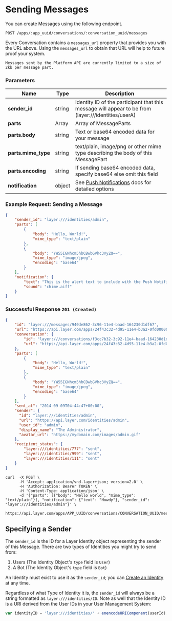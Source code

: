# Sending Messages

You can create Messages using the following endpoint.

```request
POST /apps/:app_uuid/conversations/:conversation_uuid/messages
```

Every Conversation contains a `messages_url` property that provides you with the URL above.  Using the `messages_url` to obtain that URL will help to future proof your system.

```emphasis
Messages sent by the Platform API are currently limited to a size of 2kb per message part.
```

### Parameters

| Name    | Type |  Description  |
|---------|------|---------------|
| **sender_id**  | string | Identity ID of the participant that this message will appear to be from (layer:///identities/userA) |
| **parts**           | Array  | Array of MessageParts |
| **parts.body**      | string | Text or base64 encoded data for your message |
| **parts.mime_type** | string | text/plain, image/png or other mime type describing the body of this MessagePart |
| **parts.encoding**  | string | If sending base64 encoded data, specify base64 else omit this field |
| **notification** | object | See [Push Notifications](https://developer.layer.com/docs/platform/misc#notification-customization) docs for detailed options |

### Example Request: Sending a Message

```json
{
    "sender_id": "layer:///identities/admin",
    "parts": [
        {
            "body": "Hello, World!",
            "mime_type": "text/plain"
        },
        {
            "body": "YW55IGNhcm5hbCBwbGVhc3VyZQ==",
            "mime_type": "image/jpeg",
            "encoding": "base64"
        }
    ],
    "notification": {
        "text": "This is the alert text to include with the Push Notification.",
        "sound": "chime.aiff"
    }
}
```

### Successful Response `201 (Created)`

```json
{
    "id": "layer:///messages/940de862-3c96-11e4-baad-164230d1df67",
    "url": "https://api.layer.com/apps/24f43c32-4d95-11e4-b3a2-0fd00000020d/messages/940de862-3c96-11e4-baad-164230d1df67",
    "conversation": {
        "id": "layer:///conversations/f3cc7b32-3c92-11e4-baad-164230d1df67",
        "url": "https://api.layer.com/apps/24f43c32-4d95-11e4-b3a2-0fd00000020d/conversations/f3cc7b32-3c92-11e4-baad-164230d1df67"
    },
    "parts": [
        {
            "body": "Hello, World!",
            "mime_type": "text/plain"
        },
        {
            "body": "YW55IGNhcm5hbCBwbGVhc3VyZQ==",
            "mime_type": "image/jpeg",
            "encoding": "base64"
        }
    ],
    "sent_at": "2014-09-09T04:44:47+00:00",
    "sender": {
      "id": "layer:///identities/admin",
      "url": "https://api.layer.com/identities/admin",
      "user_id": "admin",
      "display_name": "The Administrator",
      "avatar_url": "https://mydomain.com/images/admin.gif"
    },
    "recipient_status": {
        "layer:///identities/777": "sent",
        "layer:///identities/999": "sent",
        "layer:///identities/111": "sent"
    }
}
```

```console
curl  -X POST \
      -H 'Accept: application/vnd.layer+json; version=2.0' \
      -H 'Authorization: Bearer TOKEN' \
      -H 'Content-Type: application/json' \
      -d '{"parts": [{"body": "Hello world", "mime_type": "text/plain"}], "notification": {"text": "Howdy"}, "sender_id": "layer:///identities/admin"}' \
      https://api.layer.com/apps/APP_UUID/conversations/CONVERSATION_UUID/messages
```

## Specifying a Sender

The `sender_id` is the ID for a Layer Identity object representing the sender of this Message.
There are two types of Identities you might try to send from:

1. Users (The Identity Object's `type` field is `User`)
2. A Bot (The Identity Object's `type` field is `Bot`)

An Identity must exist to use it as the `sender_id`; you can [Create an Identity](../users#identity) at any time.

Regardless of what Type of Identity it is, the `sender_id` will always be a string formatted as `layer:///identities/ID`.
Note as well that the Identity ID is a URI derived from the User IDs in your User Management System:

```javascript
var identityID = 'layer:///identities/' + enencodeURIComponent(userId);
```

